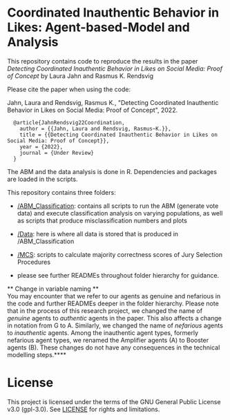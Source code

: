 # Coordinated Inauthentic Behavior in Likes: Agent-based-Model and Analysis
This repository contains code to reproduce the results in the paper *Detecting Coordinated Inauthentic Behavior in Likes on Social Media: Proof of Concept* by Laura Jahn and Rasmus K. Rendsvig

Please cite the paper when using the code:  

Jahn, Laura and Rendsvig, Rasmus K., "Detecting Coordinated Inauthentic Behavior in Likes on Social Media: Proof of Concept", 2022.

```
  @article{JahnRendsvig22Coordination,  
    author = {{Jahn, Laura and Rendsvig, Rasmus~K.}},
    title = {{Detecting Coordinated Inauthentic Behavior in Likes on Social Media: Proof of Concept}},  
    year = {2022},   
    journal = {Under Review}
  }
 ```

The ABM and the data analysis is done in R. Dependencies and packages are loaded in the scripts. 

This repository contains three folders:

- [/ABM_Classification](https://github.com/LJ-9/Coordinated-Inauthentic-Behavior-Likes-ABM-Analysis/tree/main/ABM_Classification): contains all scripts to run the ABM (generate vote data) and execute classification analysis on varying populations, as well as scripts that produce misclassification numbers and plots

- [/Data](https://github.com/LJ-9/Coordinated-Inauthentic-Behavior-Likes-ABM-Analysis/tree/main/Data): here is where all data is stored that is produced in /ABM_Classification

- [/MCS](https://github.com/LJ-9/Coordinated-Inauthentic-Behavior-Likes-ABM-Analysis/tree/main/MCS): scripts to calculate majority correctness scores of Jury Selection Procedures

- please see further READMEs throughout folder hierarchy for guidance.

 
** Change in variable naming **  
You may encounter that we refer to our agents as genuine and nefarious in the code and further READMEs deeper in the folder hierarchy. Please note that in the process of this research project, we changed the name of *genuine* agents to *authentic* agents in the paper. This also affects a change in notation from G to A. Similarly, we changed the name of *nefarious* agents to *inauthentic* agents. Among the inauthentic agent types, formerly nefarious agent types, we renamed the Amplifier agents (A) to Booster agents (B). These changes do not have any consequences in the technical modelling steps.****


# License
This project is licensed under the terms of the GNU General Public License v3.0 (gpl-3.0). See [LICENSE](https://github.com/LJ-9/Coordinated-Inauthentic-Behavior-Likes-ABM-Analysis/blob/main/LICENSE) for rights and limitations.
